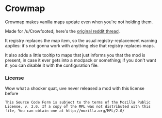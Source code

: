 Crowmap
=======

Crowmap makes vanilla maps update even when you're not holding them.

Made for /u/Crowfooted, here's the [original reddit thread](https://www.reddit.com/r/feedthebeast/comments/9b8a5j/making_best_use_of_vanilla_maps/).

It registry replaces the map item, so the usual registry-replacement warning applies: it's not gonna work with anything else that registry replaces maps.

It also adds a little tooltip to maps that just informs you that the mod is present, in case it ever gets into a modpack or something; if you don't want it, you can disable it with the configuration file.

### License

Wow what a shocker quat, uve never released a mod with this license before

    This Source Code Form is subject to the terms of the Mozilla Public
    License, v. 2.0. If a copy of the MPL was not distributed with this
    file, You can obtain one at http://mozilla.org/MPL/2.0/

